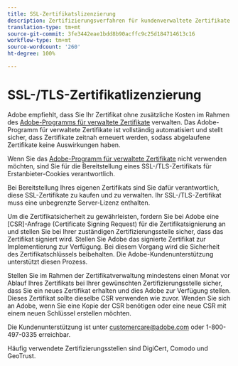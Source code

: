 ```yaml
---
title: SSL-Zertifikatslizenzierung
description: Zertifizierungsverfahren für kundenverwaltete Zertifikate
translation-type: tm+mt
source-git-commit: 3fe3442eae1bdd8b90acffc9c25d184714613c16
workflow-type: tm+mt
source-wordcount: '260'
ht-degree: 100%

---
```



# SSL-/TLS-Zertifikatlizenzierung

Adobe empfiehlt, dass Sie Ihr Zertifikat ohne zusätzliche Kosten im Rahmen des [Adobe-Programms für verwaltete Zertifikate](https://docs.adobe.com/content/help/de-DE/core-services/interface/ec-cookies/cookies-first-party.html) verwalten. Das Adobe-Programm für verwaltete Zertifikate ist vollständig automatisiert und stellt sicher, dass Zertifikate zeitnah erneuert werden, sodass abgelaufene Zertifikate keine Auswirkungen haben.

Wenn Sie das [Adobe-Programm für verwaltete Zertifikate](https://docs.adobe.com/content/help/en/core-services/interface/ec-cookies/cookies-first-party.html) nicht verwenden möchten, sind Sie für die Bereitstellung eines SSL-/TLS-Zertifikats für Erstanbieter-Cookies verantwortlich.

Bei Bereitstellung Ihres eigenen Zertifikats sind Sie dafür verantwortlich, diese SSL-Zertifikate zu kaufen und zu verwalten.  Ihr SSL-/TLS-Zertifikat muss eine unbegrenzte Server-Lizenz enthalten.

Um die Zertifikatsicherheit zu gewährleisten, fordern Sie bei Adobe eine [CSR]-Anfrage (Certificate Signing Request) für die Zertifikatsignierung an und stellen Sie bei Ihrer zuständigen Zertifizierungsstelle sicher, dass das Zertifikat signiert wird.  Stellen Sie Adobe das signierte Zertifikat zur Implementierung zur Verfügung.  Bei diesem Vorgang wird die Sicherheit des Zertifikatschlüssels beibehalten.  Die Adobe-Kundenunterstützung unterstützt diesen Prozess.

Stellen Sie im Rahmen der Zertifikatverwaltung mindestens einen Monat vor Ablauf Ihres Zertifikats bei Ihrer gewünschten Zertifizierungsstelle sicher, dass Sie ein neues Zertifikat erhalten und dies Adobe zur Verfügung stellen.  Dieses Zertifikat sollte dieselbe CSR verwenden wie zuvor.  Wenden Sie sich an Adobe, wenn Sie eine Kopie der CSR benötigen oder eine neue CSR mit einem neuen Schlüssel erstellen möchten.

Die Kundenunterstützung ist unter customercare@adobe.com oder 1-800-497-0335 erreichbar.

Häufig verwendete Zertifizierungsstellen sind DigiCert, Comodo und GeoTrust.

